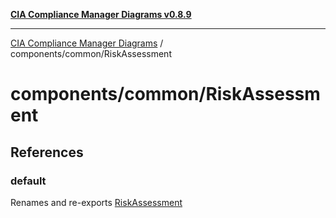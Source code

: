[**CIA Compliance Manager Diagrams v0.8.9**](../../../README.md)

***

[CIA Compliance Manager Diagrams](../../../modules.md) / components/common/RiskAssessment

# components/common/RiskAssessment

## References

### default

Renames and re-exports [RiskAssessment](../../variables/RiskAssessment.md)
